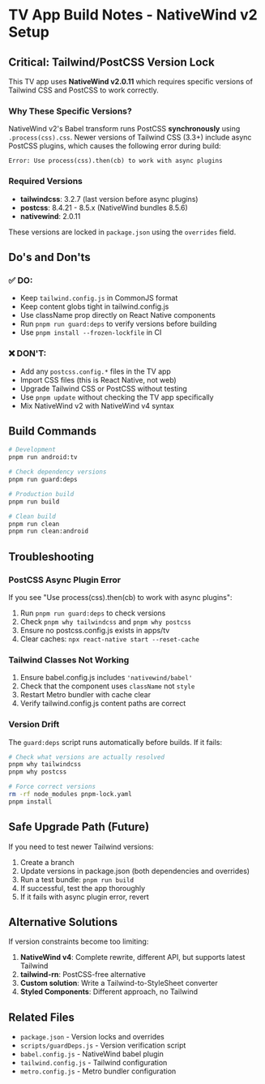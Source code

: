 # TV App Build Notes - NativeWind v2 Setup

## Critical: Tailwind/PostCSS Version Lock

This TV app uses **NativeWind v2.0.11** which requires specific versions of Tailwind CSS and PostCSS to work correctly.

### Why These Specific Versions?

NativeWind v2's Babel transform runs PostCSS **synchronously** using `.process(css).css`. Newer versions of Tailwind CSS (3.3+) include async PostCSS plugins, which causes the following error during build:

```
Error: Use process(css).then(cb) to work with async plugins
```

### Required Versions

- **tailwindcss**: 3.2.7 (last version before async plugins)
- **postcss**: 8.4.21 - 8.5.x (NativeWind bundles 8.5.6)
- **nativewind**: 2.0.11

These versions are locked in `package.json` using the `overrides` field.

## Do's and Don'ts

### ✅ DO:

- Keep `tailwind.config.js` in CommonJS format
- Keep content globs tight in tailwind.config.js
- Use className prop directly on React Native components
- Run `pnpm run guard:deps` to verify versions before building
- Use `pnpm install --frozen-lockfile` in CI

### ❌ DON'T:

- Add any `postcss.config.*` files in the TV app
- Import CSS files (this is React Native, not web)
- Upgrade Tailwind CSS or PostCSS without testing
- Use `pnpm update` without checking the TV app specifically
- Mix NativeWind v2 with NativeWind v4 syntax

## Build Commands

```bash
# Development
pnpm run android:tv

# Check dependency versions
pnpm run guard:deps

# Production build
pnpm run build

# Clean build
pnpm run clean
pnpm run clean:android
```

## Troubleshooting

### PostCSS Async Plugin Error

If you see "Use process(css).then(cb) to work with async plugins":

1. Run `pnpm run guard:deps` to check versions
2. Check `pnpm why tailwindcss` and `pnpm why postcss`
3. Ensure no postcss.config.js exists in apps/tv
4. Clear caches: `npx react-native start --reset-cache`

### Tailwind Classes Not Working

1. Ensure babel.config.js includes `'nativewind/babel'`
2. Check that the component uses `className` not `style`
3. Restart Metro bundler with cache clear
4. Verify tailwind.config.js content paths are correct

### Version Drift

The `guard:deps` script runs automatically before builds. If it fails:

```bash
# Check what versions are actually resolved
pnpm why tailwindcss
pnpm why postcss

# Force correct versions
rm -rf node_modules pnpm-lock.yaml
pnpm install
```

## Safe Upgrade Path (Future)

If you need to test newer Tailwind versions:

1. Create a branch
2. Update versions in package.json (both dependencies and overrides)
3. Run a test bundle: `pnpm run build`
4. If successful, test the app thoroughly
5. If it fails with async plugin error, revert

## Alternative Solutions

If version constraints become too limiting:

1. **NativeWind v4**: Complete rewrite, different API, but supports latest Tailwind
2. **tailwind-rn**: PostCSS-free alternative
3. **Custom solution**: Write a Tailwind-to-StyleSheet converter
4. **Styled Components**: Different approach, no Tailwind

## Related Files

- `package.json` - Version locks and overrides
- `scripts/guardDeps.js` - Version verification script
- `babel.config.js` - NativeWind babel plugin
- `tailwind.config.js` - Tailwind configuration
- `metro.config.js` - Metro bundler configuration